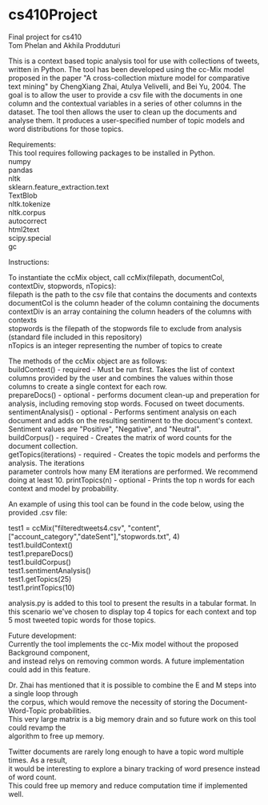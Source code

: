 # cs410Project
Final project for cs410  
Tom Phelan and Akhila Prodduturi  

This is a context based topic analysis tool for use with collections of tweets, written in Python.
The tool has been developed using the cc-Mix model proposed in the paper "A cross-collection
mixture model for comparative text mining" by ChengXiang Zhai, Atulya Velivelli, and Bei Yu, 2004.
The goal is to allow the user to provide a csv file with the documents in one column and the contextual
variables in a series of other columns in the dataset. The tool then allows the user to clean up
the documents and analyse them. It produces a user-specified number of topic models and word distributions for those topics.

Requirements:   
This tool requires following packages to be installed in Python.  
numpy  
pandas  
nltk  
sklearn.feature_extraction.text  
TextBlob   
nltk.tokenize  
nltk.corpus  
autocorrect  
html2text  
scipy.special  
gc  

Instructions:  

To instantiate the ccMix object, call ccMix(filepath, documentCol, contextDiv, stopwords, nTopics):  
filepath is the path to the csv file that contains the documents and contexts  
documentCol is the column header of the column containing the documents  
contextDiv is an array containing the column headers of the columns with contexts  
stopwords is the filepath of the stopwords file to exclude from analysis (standard file included in
this repository)  
nTopics is an integer representing the number of topics to create  

The methods of the ccMix object are as follows:  
buildContext() - required - Must be run first. Takes the list of context columns provided by the user
    and combines the values within those columns to create a single context for each row.  
prepareDocs() - optional - performs document clean-up and preperation for analysis, including
    removing stop words. Focused on tweet documents.  
sentimentAnalysis() - optional - Performs sentiment analysis on each document and adds on the
    resulting sentiment to the document's context. Sentiment values are "Positive", "Negative",
    and "Neutral".  
buildCorpus() - required - Creates the matrix of word counts for the document collection.  
getTopics(iterations) - required - Creates the topic models and performs the analysis. The iterations  
    parameter controls how many EM iterations are performed. We recommend doing at least 10.
printTopics(n) - optional - Prints the top n words for each context and model by probability.  

An example of using this tool can be found in the code below, using the provided .csv file:  

test1 = ccMix("filteredtweets4.csv", "content", ["account_category","dateSent"],"stopwords.txt", 4)  
test1.buildContext()  
test1.prepareDocs()  
test1.buildCorpus()  
test1.sentimentAnalysis()  
test1.getTopics(25)  
test1.printTopics(10)  

analysis.py is added to this tool to present the results in a tabular format. In this scenario we've chosen to display top 4 topics for each context and top 5 most tweeted topic words for those topics.



Future development:  
Currently the tool implements the cc-Mix model without the proposed Background component,  
and instead relys on removing common words. A future implementation could add in this feature.  
  
Dr. Zhai has mentioned that it is possible to combine the E and M steps into a single loop through  
the corpus, which would remove the necessity of storing the Document-Word-Topic probabilities.   
This very large matrix is a big memory drain and so future work on this tool could revamp the  
algorithm to free up memory.  

Twitter documents are rarely long enough to have a topic word multiple times. As a result,  
it would be interesting to explore a binary tracking of word presence instead of word count.  
This could free up memory and reduce computation time if implemented well.  
